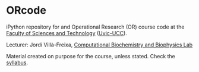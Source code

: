 # ORcode
iPython repository for and Operational Research (OR) course code at the [Faculty of Sciences and Technology](https://mon.uvic.cat/fct/) ([Uvic-UCC](https://www.uvic.cat)).

Lecturer: Jordi Villà-Freixa, [Computational Biochemistry and Biophysics Lab](https://mon.uvic.cat/cbbl)

Material created on purpose for the course, unless stated. Check the [syllabus](https://mon.uvic.cat/cbbl/teaching/operational-research/).